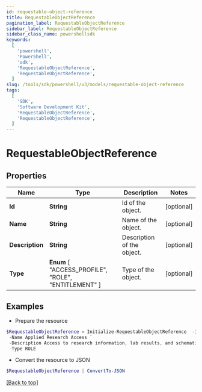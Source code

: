 ```yaml
---
id: requestable-object-reference
title: RequestableObjectReference
pagination_label: RequestableObjectReference
sidebar_label: RequestableObjectReference
sidebar_class_name: powershellsdk
keywords:
  [
    'powershell',
    'PowerShell',
    'sdk',
    'RequestableObjectReference',
    'RequestableObjectReference',
  ]
slug: /tools/sdk/powershell/v3/models/requestable-object-reference
tags:
  [
    'SDK',
    'Software Development Kit',
    'RequestableObjectReference',
    'RequestableObjectReference',
  ]
---
```


# RequestableObjectReference

## Properties

| Name | Type | Description | Notes |
| --- | --- | --- | --- |
| **Id** | **String** | Id of the object. | [optional] |
| **Name** | **String** | Name of the object. | [optional] |
| **Description** | **String** | Description of the object. | [optional] |
| **Type** | **Enum** [ "ACCESS_PROFILE", "ROLE", "ENTITLEMENT" ] | Type of the object. | [optional] |

## Examples

- Prepare the resource

```powershell
$RequestableObjectReference = Initialize-RequestableObjectReference  -Id 2c9180835d2e5168015d32f890ca1581 `
 -Name Applied Research Access `
 -Description Access to research information, lab results, and schematics `
 -Type ROLE
```

- Convert the resource to JSON

```powershell
$RequestableObjectReference | ConvertTo-JSON
```

[[Back to top]](#)
